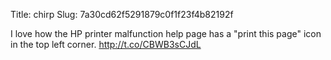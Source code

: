 Title: chirp
Slug: 7a30cd62f5291879c0f1f23f4b82192f

I love how the HP printer malfunction help page has a "print this page" icon in the top left corner. <a href="http://t.co/CBWB3sCJdL">http://t.co/CBWB3sCJdL</a>
